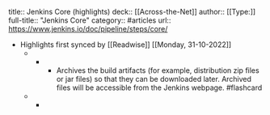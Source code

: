 title:: Jenkins Core (highlights)
deck:: [[Across-the-Net]]
author:: [[Type:]]
full-title:: "Jenkins Core"
category:: #articles
url:: https://www.jenkins.io/doc/pipeline/steps/core/

- Highlights first synced by [[Readwise]] [[Monday, 31-10-2022]]
	- -
		- Archives the build artifacts (for example, distribution zip files or jar files) so that they can be downloaded later. Archived files will be accessible from the Jenkins webpage. #flashcard
	- -